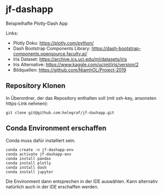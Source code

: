 # jf-dashapp
Beispielhafte Plotly-Dash App

Links:
- Plotly Doku:                        https://plotly.com/python/
- Dash Bootstrap Components Library:  https://dash-bootstrap-components.opensource.faculty.ai/
- Iris Dataset:                       https://archive.ics.uci.edu/ml/datasets/iris
- Iris Alternative:                   https://www.kaggle.com/uciml/iris/version/2
- Bildquellen:                        https://github.com/NiamhOL/Project-2019 

## Repository Klonen
In Überordner, der das Repository enthalten soll (mit ssh-key, ansonsten https-Link nehmen):
```
git clone git@github.com:helegraf/jf-dashapp.git
```

## Conda Environment erschaffen
Conda muss dafür installiert sein.
```
conda create -n jf-dashapp-env
conda activate jf-dashapp-env
conda install pandas
conda install plotly
conda install dash
conda install jupyter
```
Die Environment dann entsprechen in der IDE auswählen. Kann alternativ natürlich auch in der IDE erschaffen werden.

